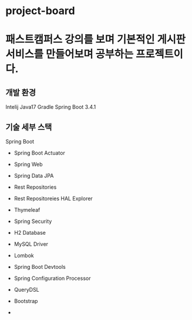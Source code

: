 # project-board
# 패스트캠퍼스 강의를 보며 기본적인 게시판 서비스를 만들어보며 공부하는 프로젝트이다.

## 개발 환경

Intelij
Java17
Gradle
Spring Boot 3.4.1

## 기술 세부 스택

Spring Boot
* Spring Boot Actuator
* Spring Web
* Spring Data JPA
* Rest Repositories
* Rest Repositoreies HAL Explorer
* Thymeleaf
* Spring Security
* H2 Database
* MySQL Driver
* Lombok
* Spring Boot Devtools
* Spring Configuration Processor

* QueryDSL
* Bootstrap
* 
